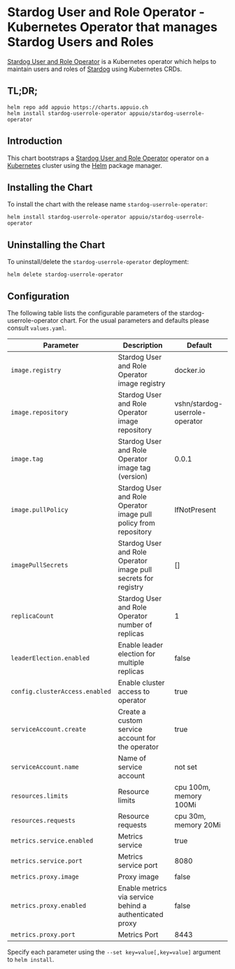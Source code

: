 # Stardog User and Role Operator - Kubernetes Operator that manages Stardog Users and Roles

[Stardog User and Role Operator](https://github.com/vshn/stardog-userrole-operator) is a Kubernetes operator which helps to maintain users and roles of [Stardog](https://www.stardog.com/) using Kubernetes CRDs.

## TL;DR;

```console
helm repo add appuio https://charts.appuio.ch
helm install stardog-userrole-operator appuio/stardog-userrole-operator
```

## Introduction

This chart bootstraps a [Stardog User and Role Operator](https://vshn.github.io/stardog-userrole-operator/) operator on a [Kubernetes](https://kubernetes.io) cluster using the [Helm](https://helm.sh) package manager.

## Installing the Chart

To install the chart with the release name `stardog-userrole-operator`:

```console
helm install stardog-userrole-operator appuio/stardog-userrole-operator
```

## Uninstalling the Chart

To uninstall/delete the `stardog-userrole-operator` deployment:

```console
helm delete stardog-userrole-operator
```

## Configuration

The following table lists the configurable parameters of the stardog-userrole-operator chart. For the usual parameters and defaults please consult `values.yaml`.

| Parameter                     | Description                                                               | Default
| ---                           | ---                                                                       | ---
| `image.registry`              | Stardog User and Role Operator image registry                             | docker.io
| `image.repository`            | Stardog User and Role Operator image repository                           | vshn/stardog-userrole-operator
| `image.tag`                   | Stardog User and Role Operator image tag (version)                        | 0.0.1
| `image.pullPolicy`            | Stardog User and Role Operator image pull policy from repository          | IfNotPresent
| `imagePullSecrets`            | Stardog User and Role Operator image pull secrets for registry            | []
| `replicaCount`                | Stardog User and Role Operator number of replicas                         | 1
| `leaderElection.enabled`      | Enable leader election for multiple replicas                              | false
| `config.clusterAccess.enabled`| Enable cluster access to operator                                         | true
| `serviceAccount.create`       | Create a custom service account for the operator                          | true
| `serviceAccount.name`         | Name of service account                                                   | not set
| `resources.limits`            | Resource limits                                                           | cpu 100m, memory 100Mi
| `resources.requests`          | Resource requests                                                         | cpu 30m, memory 20Mi
| `metrics.service.enabled`     | Metrics service                                                           | true
| `metrics.service.port`        | Metrics service port                                                      | 8080
| `metrics.proxy.image  `       | Proxy image                                                               | false
| `metrics.proxy.enabled`       | Enable metrics via service behind a authenticated proxy                   | false
| `metrics.proxy.port`          | Metrics Port                                                              | 8443

Specify each parameter using the `--set key=value[,key=value]` argument to `helm install`.
